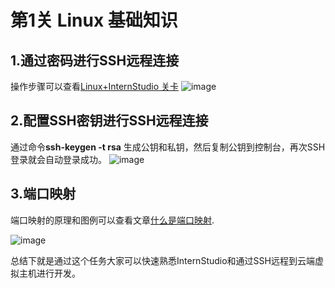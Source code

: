# 第1关 Linux 基础知识

## 1.通过密码进行SSH远程连接

操作步骤可以查看[Linux+InternStudio 关卡](https://github.com/InternLM/Tutorial/blob/camp3/docs/L0/Linux/readme.md)
![image](https://github.com/xliangwu/coder_km/assets/1142820/2b9251a2-33c3-4471-9651-4c38848a032c)

## 2.配置SSH密钥进行SSH远程连接

通过命令**ssh-keygen -t rsa** 生成公钥和私钥，然后复制公钥到控制台，再次SSH登录就会自动登录成功。
![image](https://github.com/xliangwu/coder_km/assets/1142820/68cf02ee-3516-49e2-b806-016b082b00db)


## 3.端口映射

端口映射的原理和图例可以查看文章[什么是端口映射](https://github.com/InternLM/Tutorial/blob/camp3/docs/L0/Linux/readme.md).

![image](https://github.com/xliangwu/coder_km/assets/1142820/d4852c00-8bb1-4b7b-9106-f3d8f9f3b119)

总结下就是通过这个任务大家可以快速熟悉InternStudio和通过SSH远程到云端虚拟主机进行开发。
